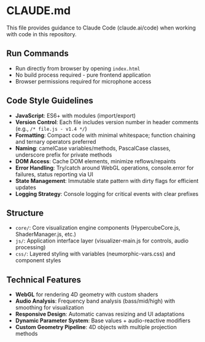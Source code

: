 # CLAUDE.md

This file provides guidance to Claude Code (claude.ai/code) when working with code in this repository.
## Run Commands
- Run directly from browser by opening `index.html`
- No build process required - pure frontend application
- Browser permissions required for microphone access

## Code Style Guidelines
- **JavaScript**: ES6+ with modules (import/export)
- **Version Control**: Each file includes version number in header comments (e.g., `/* file.js - v1.4 */`)
- **Formatting**: Compact code with minimal whitespace; function chaining and ternary operators preferred
- **Naming**: camelCase variables/methods, PascalCase classes, underscore prefix for private methods
- **DOM Access**: Cache DOM elements, minimize reflows/repaints
- **Error Handling**: Try/catch around WebGL operations, console.error for failures, status reporting via UI
- **State Management**: Immutable state pattern with dirty flags for efficient updates
- **Logging Strategy**: Console logging for critical events with clear prefixes

## Structure
- `core/`: Core visualization engine components (HypercubeCore.js, ShaderManager.js, etc.)
- `js/`: Application interface layer (visualizer-main.js for controls, audio processing)
- `css/`: Layered styling with variables (neumorphic-vars.css) and component styles

## Technical Features
- **WebGL** for rendering 4D geometry with custom shaders
- **Audio Analysis**: Frequency band analysis (bass/mid/high) with smoothing for visualization
- **Responsive Design**: Automatic canvas resizing and UI adaptations
- **Dynamic Parameter System**: Base values + audio-reactive modifiers
- **Custom Geometry Pipeline**: 4D objects with multiple projection methods